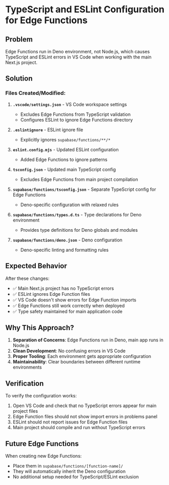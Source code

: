 # TypeScript and ESLint Configuration for Edge Functions

## Problem
Edge Functions run in Deno environment, not Node.js, which causes TypeScript and ESLint errors in VS Code when working with the main Next.js project.

## Solution

### Files Created/Modified:

1. **`.vscode/settings.json`** - VS Code workspace settings
   - Excludes Edge Functions from TypeScript validation
   - Configures ESLint to ignore Edge Functions directory

2. **`.eslintignore`** - ESLint ignore file
   - Explicitly ignores `supabase/functions/**/*`

3. **`eslint.config.mjs`** - Updated ESLint configuration
   - Added Edge Functions to ignore patterns

4. **`tsconfig.json`** - Updated main TypeScript config
   - Excludes Edge Functions from main project compilation

5. **`supabase/functions/tsconfig.json`** - Separate TypeScript config for Edge Functions
   - Deno-specific configuration with relaxed rules

6. **`supabase/functions/types.d.ts`** - Type declarations for Deno environment
   - Provides type definitions for Deno globals and modules

7. **`supabase/functions/deno.json`** - Deno configuration
   - Deno-specific linting and formatting rules

## Expected Behavior

After these changes:
- ✅ Main Next.js project has no TypeScript errors
- ✅ ESLint ignores Edge Function files
- ✅ VS Code doesn't show errors for Edge Function imports
- ✅ Edge Functions still work correctly when deployed
- ✅ Type safety maintained for main application code

## Why This Approach?

1. **Separation of Concerns**: Edge Functions run in Deno, main app runs in Node.js
2. **Clean Development**: No confusing errors in VS Code
3. **Proper Tooling**: Each environment gets appropriate configuration
4. **Maintainability**: Clear boundaries between different runtime environments

## Verification

To verify the configuration works:
1. Open VS Code and check that no TypeScript errors appear for main project files
2. Edge Function files should not show import errors in problems panel
3. ESLint should not report issues for Edge Function files
4. Main project should compile and run without TypeScript errors

## Future Edge Functions

When creating new Edge Functions:
- Place them in `supabase/functions/[function-name]/`
- They will automatically inherit the Deno configuration
- No additional setup needed for TypeScript/ESLint exclusion